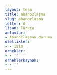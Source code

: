 ```yaml
---
layout: term
title: abanozlaşma
slug: abanozlasma
letter: A
lisan: Türkçe
anlamlar:
- Abanozlaşmak durumu
ozellikler:
- - isim
ornekler:
- - ''
orneklerkaynak:
- - ''
---
```

